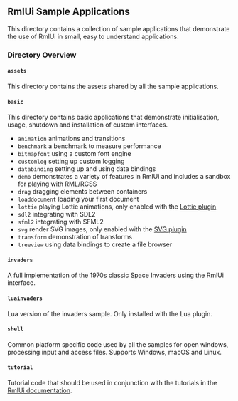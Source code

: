 ## RmlUi Sample Applications

This directory contains a collection of sample applications that demonstrate the use of RmlUi in small, easy to understand applications.

### Directory Overview

#### `assets`

This directory contains the assets shared by all the sample applications.

#### `basic`

This directory contains basic applications that demonstrate initialisation, usage, shutdown and installation of custom interfaces.
 
-  `animation` animations and transitions
-  `benchmark` a benchmark to measure performance
-  `bitmapfont` using a custom font engine
-  `customlog` setting up custom logging
-  `databinding` setting up and using data bindings
-  `demo` demonstrates a variety of features in RmlUi and includes a sandbox for playing with RML/RCSS
-  `drag` dragging elements between containers
-  `loaddocument` loading your first document
-  `lottie` playing Lottie animations, only enabled with the [Lottie plugin](https://mikke89.github.io/RmlUiDoc/pages/cpp_manual/lottie.html)
-  `sdl2` integrating with SDL2
-  `sfml2` integrating with SFML2
-  `svg` render SVG images, only enabled with the [SVG plugin](https://mikke89.github.io/RmlUiDoc/pages/cpp_manual/svg.html)
-  `transform` demonstration of transforms
-  `treeview` using data bindings to create a file browser
               
#### `invaders`

A full implementation of the 1970s classic Space Invaders using the RmlUi interface.
               
#### `luainvaders`

Lua version of the invaders sample. Only installed with the Lua plugin.
               
#### `shell`

Common platform specific code used by all the samples for open windows, processing input and access files. Supports Windows, macOS and Linux.
               
#### `tutorial`

Tutorial code that should be used in conjunction with the tutorials in the [RmlUi documentation](https://mikke89.github.io/RmlUiDoc/).
